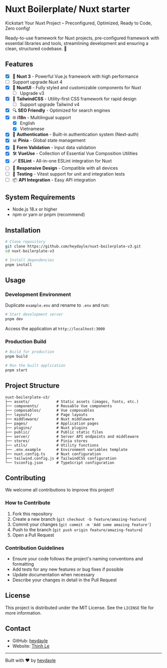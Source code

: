# Nuxt Boilerplate/ Nuxt starter

Kickstart Your Nuxt Project – Preconfigured, Optimized, Ready to Code, Zero config!

Ready-to-use framework for Nuxt projects, pre-configured framework with essential libraries and tools, streamlining development and ensuring a clean, structured codebase. 🚀

## Features

- [x]  🚀 **Nuxt 3** - Powerful Vue.js framework with high performance
  - [ ] Support upgrade Nuxt 4 
- [x] 📐 **NuxtUI** - Fully styled and customizable components for Nuxt
  - [ ] Upgrade v3
- [x] 🎨 **TailwindCSS** - Utility-first CSS framework for rapid design
  - [ ] Support upgrade Tailwind v4 
- [x] 🔍 **SEO Friendly** - Optimized for search engines
- [x] 🌐 **i18n** - Multilingual support
  - [x] English
  - [x] Vietnamese
- [x] 🔐 **Authentication** - Built-in authentication system (Next-auth)
- [x] 📊 **Pinia** - Global state management
- [x] 📝 **Form Validation** - Input data validation
- [x] 🛠 **VueUse** - Collection of Essential Vue Composition Utilities
- [x] 🪄 **ESLint** - All-in-one ESLint integration for Nuxt
- [ ] 📱 **Responsive Design** - Compatible with all devices
- [ ] 🧪 **Testing** - Vitest support for unit and integration tests
- [ ] 📦 **API Integration** - Easy API integration

## System Requirements

- Node.js 18.x or higher
- npm or yarn or pnpm (recommend)

## Installation

```bash
# Clone repository
git clone https://github.com/heydayle/nuxt-boilerplate-v3.git
cd nuxt-boilerplate-v3

# Install dependencies
pnpm install
```

## Usage

### Development Environment
Duplicate `example.env` and rename to `.env` and run:

```bash
# Start development server
pnpm dev
```

Access the application at `http://localhost:3000`

### Production Build

```bash
# Build for production
pnpm build

# Run the built application
pnpm start
```

## Project Structure

```
nuxt-boilerplate-v3/
├── assets/            # Static assets (images, fonts, etc.)
├── components/        # Reusable Vue components
├── composables/       # Vue composables
├── layouts/           # Page layouts
├── middleware/        # Nuxt middleware
├── pages/             # Application pages
├── plugins/           # Nuxt plugins
├── public/            # Public static files
├── server/            # Server API endpoints and middleware
├── stores/            # Pinia stores
├── utils/             # Utility functions
├── .env.example       # Environment variables template
├── nuxt.config.ts     # Nuxt configuration
├── tailwind.config.js # TailwindCSS configuration
└── tsconfig.json      # TypeScript configuration
```

## Contributing

We welcome all contributions to improve this project!

### How to Contribute

1. Fork this repository
2. Create a new branch (`git checkout -b feature/amazing-feature`)
3. Commit your changes (`git commit -m 'Add some amazing feature'`)
4. Push to the branch (`git push origin feature/amazing-feature`)
5. Open a Pull Request

### Contribution Guidelines

- Ensure your code follows the project's naming conventions and formatting
- Add tests for any new features or bug fixes if possible
- Update documentation when necessary
- Describe your changes in detail in the Pull Request

## License

This project is distributed under the MIT License. See the `LICENSE` file for more information.

## Contact

- GitHub: [heydayle](https://github.com/heydayle)
- Website: [Thinh Le](https://thinh.io.vn)

---

Built with ❤️ by [heydayle](https://github.com/heydayle)
